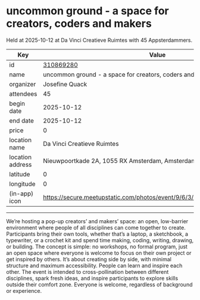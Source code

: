 # uncommon ground - a space for creators, coders and makers
Held at 2025-10-12 at Da Vinci Creatieve Ruimtes with 45 Appsterdammers.
        
|Key|Value
|---|---|
|id|[310869280](https://www.meetup.com/appsterdam/events/310869280/)|
|name|uncommon ground - a space for creators, coders and makers|
|organizer|Josefine Quack|
|attendees|45|
|begin date|2025-10-12|
|end date|2025-10-12|
|price|0|
|location name|Da Vinci Creatieve Ruimtes|
|location address|Nieuwpoortkade 2A, 1055 RX Amsterdam, Amsterdam|
|latitude|0|
|longitude|0|
|(in-app) icon|https://secure.meetupstatic.com/photos/event/9/6/3/4/highres_518678452.jpeg|

---

We’re hosting a pop-up creators’ and makers’ space: an open, low-barrier environment where people of all disciplines can come together to create. Participants bring their own tools, whether that’s a laptop, a sketchbook, a typewriter, or a crochet kit and spend time making, coding, writing, drawing, or building.
The concept is simple: no workshops, no formal program, just an open space where everyone is welcome to focus on their own project or get inspired by others. It’s about creating side by side, with minimal structure and maximum accessibility.
People can learn and inspire each other.
The event is intended to cross-pollination between different disciplines, spark fresh ideas, and inspire participants to explore skills outside their comfort zone.
Everyone is welcome, regardless of background or experience.
